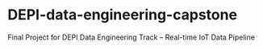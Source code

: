 # DEPI-data-engineering-capstone
Final Project for DEPI Data Engineering Track – Real-time IoT Data Pipeline
